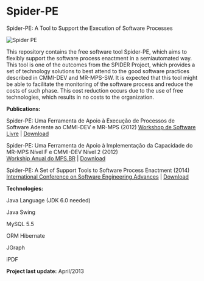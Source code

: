 # Spider-PE

Spider-PE: A Tool to Support the Execution of Software Processes

![Spider PE](http://cdn.elderf.com/assets/images/experience/research/spider/spider_1.png)


This repository contains the free software tool Spider-PE, which aims to flexibly support the software process enactment in a semiautomated way. This tool is one of the outcomes from the SPIDER Project, which provides a set of technology solutions to  best attend to the good software practices described in CMMI-DEV and MR-MPS-SW. It is expected that this tool might be able to facilitate the  monitoring of the software process and reduce the costs of such phase. This cost reduction occurs due to the use of free technologies, which results in no costs to the organization.

**Publications:**

Spider-PE: Uma Ferramenta de Apoio à Execução de Processos de Software Aderente ao CMMI-DEV e MR-MPS (2012)
[Workshop de Software Livre](http://wsl.softwarelivre.org/2012/) | [Download](http://people.softwarelivre.org/wsl/2012/0003/5.pdf)

Spider-PE: Uma Ferramenta de Apoio à Implementação da Capacidade do MR-MPS Nível F e CMMI-DEV Nível 2 (2012)  
[Workship Anual do MPS.BR](http://www.softex.br/mpsbr/wamps/) | [Download](http://www.lbd.dcc.ufmg.br/colecoes/wamps/2012/016.pdf)

Spider-PE: A Set of Support Tools to Software Process Enactment (2014)  
[International Conference on Software Engineering Advances](https://www.iaria.org/conferences2014/ICSEA14.html) | [Download](http://www.thinkmind.org/download.php?articleid=icsea_2014_20_10_10134)

**Technologies:**

Java Language (JDK 6.0 needed)

Java Swing

MySQL 5.5

ORM Hibernate

JGraph

iPDF


**Project last update:** April/2013
